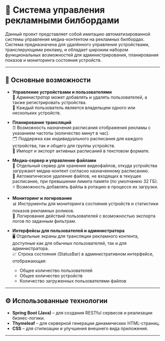 # 🚀 Система управления рекламными билбордами

Данный проект представляет собой имитацию автоматизированной системы управления медиа-контентом на рекламных билбордах. Система предназначена для удалённого управления устройствами, транслирующими рекламу, и обладает широким набором функциональных возможностей для администрирования, планирования показов и мониторинга состояния устройств.

---

## 🔑 Основные возможности

- **Управление устройствами и пользователями**  
  👥 *Администратор* может добавлять и удалять пользователей, а также регистрировать устройства.  
  📱 Каждый пользователь является владельцем одного или нескольких устройств.

- **Планирование трансляций**  
  ⏰ Возможность назначения расписания отображения рекламы с указанием частоты (количество минут в час).  
  🗂 Поддержка как индивидуального расписания для каждого устройства, так и общего для группы устройств.  
  🔄 Импорт и экспорт активных расписаний в текстовом формате.

- **Медиа-сервер и управление файлами**  
  🎥 Отдельный сервер для хранения видеофайлов, откуда устройства загружают медиа-контент согласно назначенному расписанию.  
  💾 Автоматическое удаление файлов, не входящих в текущее расписание, при превышении лимита памяти (по умолчанию 32 ГБ).  
  ⚡ Возможность добавлять файлы в ротацию в процессе их загрузки.

- **Мониторинг и логирование**  
  📊 Инструменты для мониторинга состояния устройств и статистики показов рекламных роликов.  
  📝 Логирование действий пользователей с возможностью экспорта логов по заданным фильтрам.

- **Интерфейсы для пользователей и администратора**  
  🖥 Отдельные экраны для трансляции рекламного контента, доступные как для обычных пользователей, так и для администратора.  
  📈 Строка состояния (StatusBar) в административном интерфейсе, отображающая:  
  - Общее количество пользователей  
  - Общее количество устройств  
  - Количество загруженных пользователями файлов

---

## ⚙️ Использованные технологии

- **Spring Boot (Java)** – для создания RESTful сервисов и реализации бизнес-логики.
- **Thymeleaf** – для серверной генерации динамических HTML-страниц.
- **CSS** – для стилизации и улучшения внешнего вида приложения.

---
